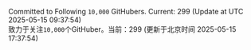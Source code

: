 Committed to Following `10,000` GitHubers. Current: <!-- FOLLOWING_COUNT -->299<!-- FOLLOWING_COUNT --> (Update at UTC <!-- LAST_UPDATED -->2025-05-15 09:37:54<!-- LAST_UPDATED -->)<br>
致力于关注`10,000`个GitHuber。当前：<!-- FOLLOWING_COUNT -->299<!-- FOLLOWING_COUNT --> (更新于北京时间 <!-- LAST_UPDATED_CST -->2025-05-15 17:37:54<!-- LAST_UPDATED_CST -->)
